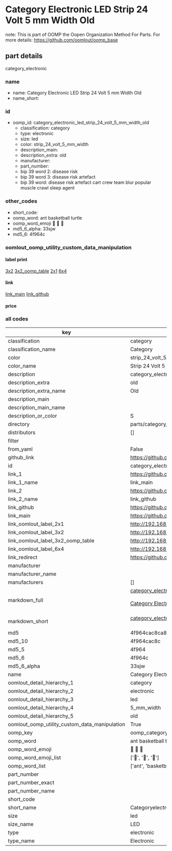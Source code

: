# Category Electronic LED Strip 24 Volt 5 mm Width Old  

note: This is part of OOMP the Oopen Organization Method For Parts. For more details: https://github.com/oomlout/oomp_base

##  part details
  



category_electronic



### name
* name: Category Electronic LED Strip 24 Volt 5 mm Width Old
* name_short: 
### id
* oomp_id: category_electronic_led_strip_24_volt_5_mm_width_old
  * classification: category
  * type: electronic
  * size: led
  * color: strip_24_volt_5_mm_width
  * description_main: 
  * description_extra: old
  * manufacturer: 
  * part_number: 
  * bip 39 word 2: disease risk
  * bip 39 word 3: disease risk artefact
  * bip 39 word: disease risk artefact cart crew team blur popular muscle crawl sleep agent

### other_codes
* short_code: 
* oomp_word: ant basketball turtle
* oomp_word_emoji :ant: :basketball: :turtle:
* md5_6_alpha: 33sjw
* md5_6: 4f964c






### oomlout_oomp_utility_custom_data_manipulation
#### label print
[3x2](http://192.168.1.245:1112/?label=oomp%2033sjw)
[3x2_oomp_table](http://192.168.1.108:1112/?label=oomp%2033sjw)
[2x1](http://192.168.1.242:1112/?label=oomp%2033sjw)
[6x4](http://192.168.1.55:1112/?label=oomp%2033sjw)    

#### link

[link_main](https://github.com/oomlout/oomlout_oomp_version_1_messy/tree/main/parts/category_electronic_led_strip_24_volt_5_mm_width_old) [link_github](https://github.com/oomlout/oomlout_oomp_version_1_messy/tree/main/parts/category_electronic_led_strip_24_volt_5_mm_width_old)                             

#### price







### all codes 
| key | value |  
| --- | --- |  
| classification | category |  
| classification_name | Category |  
| color | strip_24_volt_5_mm_width |  
| color_name | Strip 24 Volt 5 mm Width |  
| description | category_electronic |  
| description_extra | old |  
| description_extra_name | Old |  
| description_main |  |  
| description_main_name |  |  
| description_or_color | S  |  
| directory | parts/category_electronic_led_strip_24_volt_5_mm_width_old |  
| distributors | [] |  
| filter |  |  
| from_yaml | False |  
| github_link | https://github.com/oomlout/oomlout_oomp_part_src/tree/main/parts/category_electronic_led_strip_24_volt_5_mm_width_old |  
| id | category_electronic_led_strip_24_volt_5_mm_width_old |  
| link_1 | https://github.com/oomlout/oomlout_oomp_version_1_messy/tree/main/parts/category_electronic_led_strip_24_volt_5_mm_width_old |  
| link_1_name | link_main |  
| link_2 | https://github.com/oomlout/oomlout_oomp_version_1_messy/tree/main/parts/category_electronic_led_strip_24_volt_5_mm_width_old |  
| link_2_name | link_github |  
| link_github | https://github.com/oomlout/oomlout_oomp_version_1_messy/tree/main/parts/category_electronic_led_strip_24_volt_5_mm_width_old |  
| link_main | https://github.com/oomlout/oomlout_oomp_version_1_messy/tree/main/parts/category_electronic_led_strip_24_volt_5_mm_width_old |  
| link_oomlout_label_2x1 | http://192.168.1.242:1112/?label=oomp%2033sjw |  
| link_oomlout_label_3x2 | http://192.168.1.245:1112/?label=oomp%2033sjw |  
| link_oomlout_label_3x2_oomp_table | http://192.168.1.108:1112/?label=oomp%2033sjw |  
| link_oomlout_label_6x4 | http://192.168.1.55:1112/?label=oomp%2033sjw |  
| link_redirect | https://github.com/oomlout/oomlout_oomp_version_1_messy/tree/main/parts/category_electronic_led_strip_24_volt_5_mm_width_old |  
| manufacturer |  |  
| manufacturer_name |  |  
| manufacturers | [] |  
| markdown_full | [category_electronic_led_strip_24_volt_5_mm_width_old](none)<br>[](none)<br>[Category Electronic Led Strip 24 Volt 5 Mm Width Old](none)<br><br> |  
| markdown_short | [category_electronic_led_strip_24_volt_5_mm_width_old](none)<br><br> |  
| md5 | 4f964cac8ca8230f7a99a23019ee99f8 |  
| md5_10 | 4f964cac8c |  
| md5_5 | 4f964 |  
| md5_6 | 4f964c |  
| md5_6_alpha | 33sjw |  
| name | Category Electronic LED Strip 24 Volt 5 mm Width Old |  
| oomlout_detail_hierarchy_1 | category |  
| oomlout_detail_hierarchy_2 | electronic |  
| oomlout_detail_hierarchy_3 | led |  
| oomlout_detail_hierarchy_4 | 5_mm_width |  
| oomlout_detail_hierarchy_5 | old |  
| oomlout_oomp_utility_custom_data_manipulation | True |  
| oomp_key | oomp_category_electronic_led_strip_24_volt_5_mm_width_old |  
| oomp_word | ant basketball turtle |  
| oomp_word_emoji | :ant: :basketball: :turtle: |  
| oomp_word_emoji_list | [':ant:', ':basketball:', ':turtle:'] |  
| oomp_word_list | ['ant', 'basketball', 'turtle'] |  
| part_number |  |  
| part_number_exact |  |  
| part_number_name |  |  
| short_code |  |  
| short_name | Categoryelectronic |  
| size | led |  
| size_name | LED |  
| type | electronic |  
| type_name | Electronic |  
